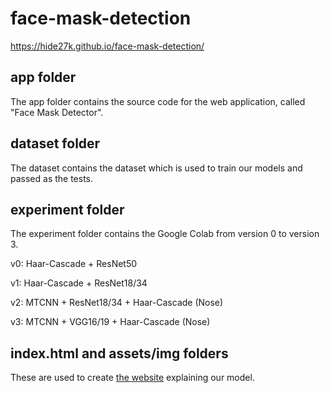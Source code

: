 # face-mask-detection

https://hide27k.github.io/face-mask-detection/

## app folder

The app folder contains the source code for the web application, called "Face Mask Detector".

## dataset folder

The dataset contains the dataset which is used to train our models and passed as the tests.

## experiment folder

The experiment folder contains the Google Colab from version 0 to version 3.

v0: Haar-Cascade + ResNet50

v1: Haar-Cascade + ResNet18/34

v2: MTCNN + ResNet18/34 + Haar-Cascade (Nose)

v3: MTCNN + VGG16/19 + Haar-Cascade (Nose)

## index.html and assets/img folders

These are used to create [the website](https://hide27k.github.io/face-mask-detection/) explaining our model.